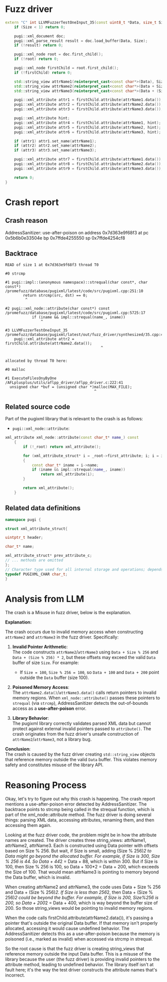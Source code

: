 # Fuzz driver

```cpp
extern "C" int LLVMFuzzerTestOneInput_35(const uint8_t *Data, size_t Size) {
    if (Size < 1) return 0;

    pugi::xml_document doc;
    pugi::xml_parse_result result = doc.load_buffer(Data, Size);
    if (!result) return 0;

    pugi::xml_node root = doc.first_child();
    if (!root) return 0;

    pugi::xml_node firstChild = root.first_child();
    if (!firstChild) return 0;

    std::string_view attrName1(reinterpret_cast<const char*>(Data), Size % 256);
    std::string_view attrName2(reinterpret_cast<const char*>(Data + Size % 256), Size % 256);
    std::string_view attrName3(reinterpret_cast<const char*>(Data + (Size % 256) * 2), Size % 256);

    pugi::xml_attribute attr1 = firstChild.attribute(attrName1.data());
    pugi::xml_attribute attr2 = firstChild.attribute(attrName2.data());
    pugi::xml_attribute attr3 = firstChild.attribute(attrName3.data());

    pugi::xml_attribute hint;
    pugi::xml_attribute attr4 = firstChild.attribute(attrName1, hint);
    pugi::xml_attribute attr5 = firstChild.attribute(attrName2, hint);
    pugi::xml_attribute attr6 = firstChild.attribute(attrName3, hint);

    if (attr1) attr1.set_name(attrName1);
    if (attr2) attr2.set_name(attrName2);
    if (attr3) attr3.set_name(attrName3);

    pugi::xml_attribute attr7 = firstChild.attribute(attrName1.data());
    pugi::xml_attribute attr8 = firstChild.attribute(attrName2.data());
    pugi::xml_attribute attr9 = firstChild.attribute(attrName3.data());

    return 0;
}
```

# Crash report

## Crash reason

AddressSanitizer: use-after-poison on address 0x7d363e9f68f3 at pc 0x5b6b0e33504e bp 0x7ffde4255550 sp 0x7ffde4254cf8

## Backtrace

```
READ of size 1 at 0x7d363e9f68f3 thread T0

#0 strcmp

#1 pugi::impl::(anonymous namespace)::strequal(char const*, char const*)
/promefuzz/database/pugixml/latest/code/src/pugixml.cpp:251:10
		return strcmp(src, dst) == 0;
         ^

#2 pugi::xml_node::attribute(char const*) const
/promefuzz/database/pugixml/latest/code/src/pugixml.cpp:5725:17
			if (iname && impl::strequal(name_, iname))
                ^

#3 LLVMFuzzerTestOneInput_35
/promefuzz/database/pugixml/latest/out/fuzz_driver/synthesized/35.cpp:48:44
    pugi::xml_attribute attr2 = firstChild.attribute(attrName2.data());
                                           ^


allocated by thread T0 here:

#0 malloc

#1 ExecuteFilesOnyByOne
/AFLplusplus/utils/aflpp_driver/aflpp_driver.c:222:41
  unsigned char *buf = (unsigned char *)malloc(MAX_FILE);
                                        ^
```

## Related source code

Part of the pugixml library that is relevant to the crash is as follows:

- `pugi::xml_node::attribute`:
```cpp
xml_attribute xml_node::attribute(const char_t* name_) const
	{
		if (!_root) return xml_attribute();

		for (xml_attribute_struct* i = _root->first_attribute; i; i = i->next_attribute)
		{
			const char_t* iname = i->name;
			if (iname && impl::strequal(name_, iname))
				return xml_attribute(i);
		}

		return xml_attribute();
	}
```

## Related data definitions

```cpp
namespace pugi {

struct xml_attribute_struct{

uintptr_t header;

char_t*	name;

xml_attribute_struct* prev_attribute_c;
// ... methods are omitted
};
// Character type used for all internal storage and operations; depends on PUGIXML_WCHAR_MODE
typedef PUGIXML_CHAR char_t;
}
```

# Analysis from LLM



The crash is a Misuse in fuzz driver, below is the explanation.

**Explanation:**

The crash occurs due to invalid memory access when constructing `attrName2` and `attrName3` in the fuzz driver. Specifically:

1. **Invalid Pointer Arithmetic**:  
   The code constructs `attrName2`/`attrName3` using `Data + Size % 256` and `Data + (Size % 256) * 2`, but these offsets may exceed the valid `Data` buffer of size `Size`. For example:
   - If `Size = 100`, `Size % 256 = 100`, so `Data + 100` and `Data + 200` point outside the `Data` buffer (size 100).

2. **Poisoned Memory Access**:  
   The `attrName2.data()`/`attrName3.data()` calls return pointers to invalid memory regions. When `xml_node::attribute()` passes these pointers to `strequal` (via `strcmp`), AddressSanitizer detects the out-of-bounds access as a **use-after-poison** error.

3. **Library Behavior**:  
   The pugixml library correctly validates parsed XML data but cannot protect against external invalid pointers passed to `attribute()`. The crash originates from the fuzz driver's unsafe construction of `attrName2`/`attrName3`, not a library bug.

**Conclusion**:  
The crash is caused by the fuzz driver creating `std::string_view` objects that reference memory outside the valid `Data` buffer. This violates memory safety and constitutes misuse of the library API.

# Reasoning Process

Okay, let's try to figure out why this crash is happening. The crash report mentions a use-after-poison error detected by AddressSanitizer. The backtrace points to strcmp being called in the strequal function, which is part of the xml_node::attribute method. The fuzz driver is doing several things: parsing XML data, accessing attributes, renaming them, and then accessing them again.

Looking at the fuzz driver code, the problem might be in how the attribute names are created. The driver creates three string_views: attrName1, attrName2, attrName3. Each is constructed using Data pointer with offsets based on Size % 256. But wait, if Size is small, adding (Size % 256)*2 to Data might go beyond the allocated buffer. For example, if Size is 300, Size % 256 is 44. So Data + 44*2 = Data + 88, which is within 300. But if Size is 100, then Size % 256 is 100, so Data + 100*2 = Data + 200, which exceeds the Size of 100. That would mean attrName3 is pointing to memory beyond the Data buffer, which is invalid. 

When creating attrName2 and attrName3, the code uses Data + Size % 256 and Data + (Size % 256)*2. If Size is less than 256*2, then Data + (Size % 256)*2 could be beyond the buffer. For example, if Size is 200, Size%256 is 200, so Data + 200*2 = Data + 400, which is way beyond the buffer size of 200. So those string_views would be pointing to invalid memory regions. 

When the code calls firstChild.attribute(attrName2.data()), it's passing a pointer that's outside the original Data buffer. If that memory isn't properly allocated, accessing it would cause undefined behavior. The AddressSanitizer detects this as a use-after-poison because the memory is poisoned (i.e., marked as invalid) when accessed via strcmp in strequal.

So the root cause is that the fuzz driver is creating string_views that reference memory outside the input Data buffer. This is a misuse of the library because the user (the fuzz driver) is providing invalid pointers to the attribute method, leading to undefined behavior. The library itself isn't at fault here; it's the way the test driver constructs the attribute names that's incorrect.

